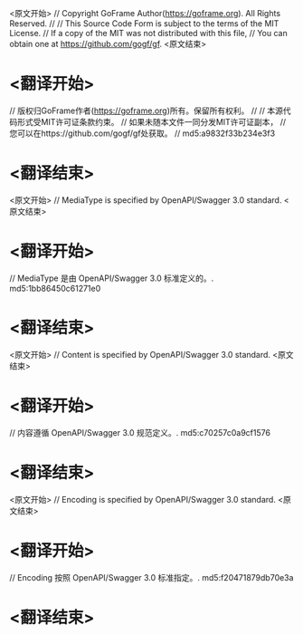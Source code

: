 
<原文开始>
// Copyright GoFrame Author(https://goframe.org). All Rights Reserved.
//
// This Source Code Form is subject to the terms of the MIT License.
// If a copy of the MIT was not distributed with this file,
// You can obtain one at https://github.com/gogf/gf.
<原文结束>

# <翻译开始>
// 版权归GoFrame作者(https://goframe.org)所有。保留所有权利。
//
// 本源代码形式受MIT许可证条款约束。
// 如果未随本文件一同分发MIT许可证副本，
// 您可以在https://github.com/gogf/gf处获取。
// md5:a9832f33b234e3f3
# <翻译结束>


<原文开始>
// MediaType is specified by OpenAPI/Swagger 3.0 standard.
<原文结束>

# <翻译开始>
// MediaType 是由 OpenAPI/Swagger 3.0 标准定义的。. md5:1bb86450c61271e0
# <翻译结束>


<原文开始>
// Content is specified by OpenAPI/Swagger 3.0 standard.
<原文结束>

# <翻译开始>
// 内容遵循 OpenAPI/Swagger 3.0 规范定义。. md5:c70257c0a9cf1576
# <翻译结束>


<原文开始>
// Encoding is specified by OpenAPI/Swagger 3.0 standard.
<原文结束>

# <翻译开始>
// Encoding 按照 OpenAPI/Swagger 3.0 标准指定。. md5:f20471879db70e3a
# <翻译结束>

